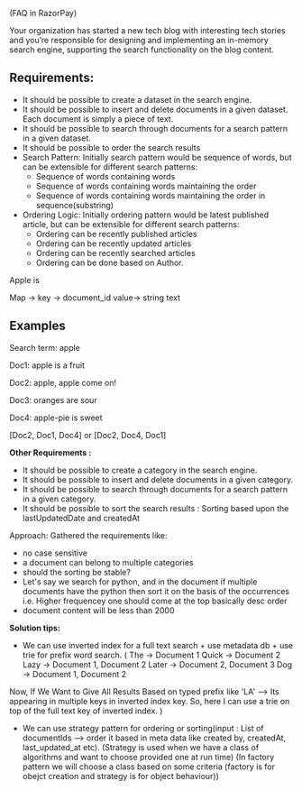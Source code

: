 (FAQ in RazorPay)

Your organization has started a new tech blog with interesting tech stories and you’re responsible for designing and implementing
an in-memory search engine, supporting the search functionality on the blog content.

Requirements:
-----
- It should be possible to create a dataset in the search engine. 
- It should be possible to insert and delete documents in a given dataset. Each document is simply a piece of text.
- It should be possible to search through documents for a search pattern in a given dataset. 
- It should be possible to order the search results
- Search Pattern: Initially search pattern would be sequence of words, but can be extensible for different search patterns:
  - Sequence of words containing words
  - Sequence of words containing words maintaining the order
  - Sequence of words containing words maintaining the order in sequence(substring)
- Ordering Logic: Initially ordering pattern would be latest published article, but can be extensible for different search patterns:
  - Ordering can be recently published articles
  - Ordering can be recently updated articles
  - Ordering can be recently searched articles
  - Ordering can be done based on Author.


Apple is 

Map -> key -> document_id
	value-> string text

Examples
--------------
Search term: apple 

Doc1: apple is a fruit 

Doc2: apple, apple come on!

Doc3: oranges are sour

Doc4: apple-pie is sweet

[Doc2, Doc1, Doc4] or [Doc2, Doc4, Doc1]


**Other Requirements :**

- It should be possible to create a category in the search engine.
- It should be possible to insert and delete documents in a given category.
- It should be possible to search through documents for a search pattern in a given category.
- It should be possible to sort the search results : Sorting based upon the lastUpdatedDate and createdAt

Approach: Gathered the requirements like:

- no case sensitive
- a document can belong to multiple categories
- should the sorting be stable?
- Let's say we search for python, and in the document if multiple documents have the python
then sort it on the basis of the occurrences i.e. Higher frequencey one should come at the top basically desc order
- document content will be less than 2000



**Solution tips:**

- We can use inverted index for a full text search + use metadata db + use trie for prefix word search. 
(
The    -> Document 1
Quick  -> Document 2
Lazy   -> Document 1, Document 2
Later  -> Document 2, Document 3
Dog    -> Document 1, Document 2

Now, If We Want to Give All Results Based on typed prefix like 'LA' --> Its appearing in multiple keys in inverted index key. So, here 
I can use a trie on top of the full text key of inverted index.
)

- We can use strategy pattern for ordering or sorting(input : List of documentIds --> order it based in meta data like created by, createdAt,
last_updated_at etc). (Strategy is used when we have a class of algorithms and want to choose provided one at run time) (In factory pattern
we will choose a class based on some criteria (factory is for obejct creation and strategy is for object behaviour))
